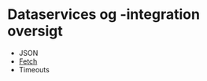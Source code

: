 # Dataservices og -integration oversigt

* JSON
* [Fetch](https://github.com/StewyEarth/noter-daniel/blob/master/02-dataservices/fetch.md)
* Timeouts